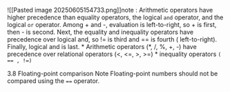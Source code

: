 ![[Pasted image 20250605154733.png]]note : Arithmetic operators have higher precedence than equality operators, the logical `and` operator, and the logical `or` operator. Among + and -, evaluation is left-to-right, so + is first, then - is second. Next, the equality and inequality operators have precedence over logical and, so != is third and == is fourth ( left-to-right). Finally, logical and is last.
	* Arithmetic operators (*, /, %, +, -) have precedence over relational operators (<, <=, >, >=)
	* inequality operators `( == , !=)`

3.8
Floating-point comparison 
Note Floating-point numbers should not be compared using the `==` operator. 